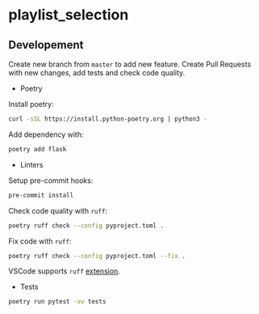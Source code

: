 # playlist_selection

## Developement

Create new branch from `master` to add new feature. Create Pull Requests with new changes, add tests and check code quality.

* Poetry

Install poetry:
```bash
curl -sSL https://install.python-poetry.org | python3 -
```

Add dependency with:
```bash
poetry add flask
```

* Linters
  
Setup pre-commit hooks:

```bash
pre-commit install
```

Check code quality with `ruff`:
```bash
poetry ruff check --config pyproject.toml .
```

Fix code with `ruff`:
```bash
poetry ruff check --config pyproject.toml --fix .
```

VSCode supports `ruff` [extension](https://marketplace.visualstudio.com/items?itemName=charliermarsh.ruff).


* Tests

```bash
poetry run pytest -vv tests
```

